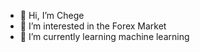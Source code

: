 - 👋 Hi, I’m Chege
- 👀 I’m interested in the Forex Market
- 🌱 I’m currently learning machine learning

<!---
jade-chege/jade-chege is a ✨ special ✨ repository because its `README.md` (this file) appears on your GitHub profile.
You can click the Preview link to take a look at your changes.
--->
